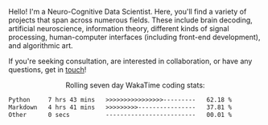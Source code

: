 Hello! I'm a Neuro-Cognitive Data Scientist. Here, you'll find a variety of projects that span across numerous fields. These include brain decoding, artificial neuroscience, information theory, different kinds of signal processing, human-computer interfaces (including front-end development), and algorithmic art. 

If you're seeking consultation, are interested in collaboration, or have any questions, get in <a href='mailto:desk@syrkis.com?subject=Getting%20in%20touch'>touch</a>!

<p align="center">Rolling seven day WakaTime coding stats:</p>
<!--START_SECTION:waka-->

```txt
Python     7 hrs 43 mins   >>>>>>>>>>>>>>>>---------   62.18 %
Markdown   4 hrs 41 mins   >>>>>>>>>----------------   37.81 %
Other      0 secs          -------------------------   00.01 %
```

<!--END_SECTION:waka-->
